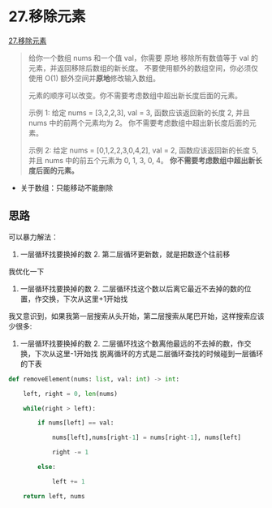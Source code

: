 # 27.移除元素

[27.移除元素](https://leetcode.cn/problems/remove-element/)
>给你一个数组 nums 和一个值 val，你需要 原地 移除所有数值等于 val 的元素，并返回移除后数组的新长度。
>不要使用额外的数组空间，你必须仅使用 O(1) 额外空间并**原地**修改输入数组。
>
>元素的顺序可以改变。你不需要考虑数组中超出新长度后面的元素。
>
>示例 1: 给定 nums = [3,2,2,3], val = 3, 函数应该返回新的长度 2, 并且 nums 中的前两个元素均为 2。 你不需要考虑数组中超出新长度后面的元素。
>
>示例 2: 给定 nums = [0,1,2,2,3,0,4,2], val = 2, 函数应该返回新的长度 5, 并且 nums 中的前五个元素为 0, 1, 3, 0, 4。
>**你不需要考虑数组中超出新长度后面的元素。**

- 关于数组：只能移动不能删除

## 思路
可以暴力解法：
1. 一层循环找要换掉的数
   2. 第二层循环更新数，就是把数逐个往前移

我优化一下
1. 一层循环找要换掉的数
   2. 二层循环找这个数以后离它最近不去掉的数的位置，作交换，下次从这里+1开始找

我又意识到，如果我第一层搜索从头开始，第二层搜索从尾巴开始，这样搜索应该少很多:
1. 一层循环找要换掉的数
   2. 二层循环找这个数离他最远的不去掉的数，作交换，下次从这里-1开始找
   脱离循环的方式是二层循环查找的时候碰到一层循环的下表
```python
def removeElement(nums: list, val: int) -> int:

    left, right = 0, len(nums)

    while(right > left):

        if nums[left] == val:

            nums[left],nums[right-1] = nums[right-1], nums[left]

            right -= 1

        else:

            left += 1

    return left, nums
```